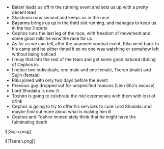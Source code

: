 - Balam leads us off in the running event and sets us up with a pretty decent lead
- Skashoon runs second and keeps us in the race
- Bayarma brings us up in the third slot running, and manages to keep us in the top 3 spots
- Cephos runs the last leg of the race, with freedom of movement and some good rolls he wins the race for us
- As far as we can tell, after the unarmed combat event, Riku went back to his camp and he either timed it so no one was watching or somehow left without being noticed
- I relay that info the rest of the team and get some good natured ribbing of Cephos in.
- I notice two individuals, one male and one female, Tseren (male) and Sujin (female)
- Riku joined with only two days before the event
- Previous guy dropped out for unspecified reasons (Lien Sho's excuse)
- Lord Shodaku is now ill
- Toshiro is going to celebrate the mid ceremonies with them with lost of drink
- Cephos is going to try to offer his services to cure Lord Shodaku and maybe find out more about what is making him ill
- Cephos and Toshiro immediately think that he might have the fulminating death

![[Sujin.png]]

![[Tseren.png]]